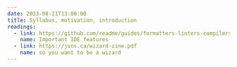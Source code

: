 ```yaml
---
date: 2023-08-21T13:00:00
title: Syllabus, motivation, introduction
readings:
  - link: https://github.com/readme/guides/formatters-linters-compilers
    name: Important IDE features
  - link: https://jvns.ca/wizard-zine.pdf
    name: so you want to be a wizard
---
```

